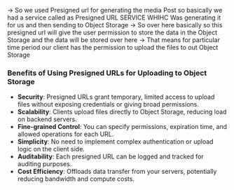 -> So we used Presigned url for generating the media Post so basically we had a service called as Presigned URL SERVICE WHIHC Was generating it for us and then sending to Object Storage 
-> So over here basically so this presigned url will give the user permission to store the data in the Object Storage and the data will be stored over here 
-> That means for particular time period our client has the permission to upload the files to out Object Storage 
### Benefits of Using Presigned URLs for Uploading to Object Storage

- **Security**: Presigned URLs grant temporary, limited access to upload files without exposing credentials or giving broad permissions.
- **Scalability**: Clients upload files directly to Object Storage, reducing load on backend servers.
- **Fine-grained Control**: You can specify permissions, expiration time, and allowed operations for each URL.
- **Simplicity**: No need to implement complex authentication or upload logic on the client side.
- **Auditability**: Each presigned URL can be logged and tracked for auditing purposes.
- **Cost Efficiency**: Offloads data transfer from your servers, potentially reducing bandwidth and compute costs.
